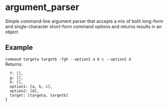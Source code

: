 # argument_parser   
Simple command-line argument parser that accepts a mix of both long-form and single-character short-form command options and returns results in an object   
## Example   
`command targeta targetb -fgh --option1 a b c --option2 d`   
Returns:   
``` {   
  f: [],   
  g: [],   
  h: [],   
  option1: [a, b, c],   
  option2: [d],   
  target: [targeta, targetb]   
}   
``` 